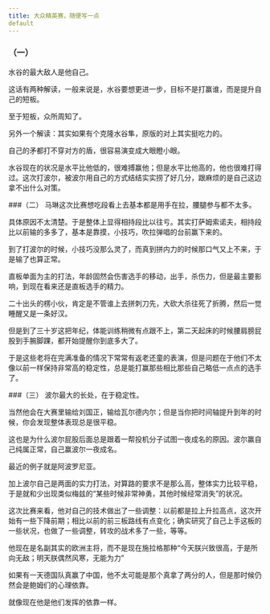 ```yaml
---
title: 大众精英赛，随便写一点
default
---
```


### （一）
水谷的最大敌人是他自己。

这话有两种解读，一般来说是，水谷要想更进一步，目标不是打赢谁，而是提升自己的短板。

至于短板，众所周知了。

另外一个解读：其实如果有个克隆水谷隼，原版的对上其实挺吃力的。

自己的矛都打不穿对方的盾，很容易演变成大眼瞪小眼。

水谷现在的状况是水平比他低的，很难搏赢他；但是水平比他高的，他也很难打得过。这次打波尔，被波尔用自己的方式结结实实捞了好几分，跟麻烦的是自己这边拿不出什么对策。

###（二）
马琳这次比赛想吃段看上去基本都是用手在拉，腰腿参与都不太多。

具体原因不太清楚。于是整体上显得相持段比以往亏。其实打萨姆索诺夫，相持段比以前输的多多了，基本是靠摸，小技巧，吹拉弹唱的台前赢下来的。

到了打波尔的时候，小技巧没那么灵了，而真到拼内力的时候那口气又上不来，于是输了也算正常。

直板单面为主的打法，年龄固然会伤害选手的移动，出手，杀伤力，但是最主要影响，到现在看来还是直板选手的精力。

二十出头的楞小伙，肯定是不管谁上去拼刺刀先，大砍大杀往死了折腾，然后一觉睡醒又是一条好汉。

但是到了三十岁这把年纪，体能训练稍微有点跟不上，第二天起床的时候腰肩膀屁股到手腕脚踝，都开始提醒你到底多大了。

于是这些老将在完满准备的情况下常常有返老还童的表演，但是问题在于他们不太像以前一样保持非常高的稳定性，总是能打赢那些相比那些自己略低一点点的选手了。

###（三）
波尔最大的长处，在于稳定性。

当然他会在大赛里输给刘国正，输给瓦尔德内尔；但是当你把时间轴提升到年的时候，你会发现整体表现总是很平稳。

这也是为什么波尔屁股后面总是跟着一帮投机分子试图一夜成名的原因。波尔赢自己纯属正常，自己赢波尔一夜成名。

最近的例子就是阿波罗尼亚。

加上波尔自己是两面的实力打法，对算路的要求不是那么高，整体实力比较平稳，于是就和少出现类似梅兹的“某些时候非常神勇，其他时候经常消失”的状况。

这次比赛来看，他对自己的技术做出了一些调整：以前都是拉上升拉高点，这次开始有一些下降前期；相比以前的前三板路线有点变化；确实研究了自己上手这板的一些状况，也做了一些调整，转攻的战术多了一些，等等。

他现在是名副其实的欧洲主将，而不是现在施拉格那种“今天朕兴致很高，于是所向无敌；明天朕偶然风寒，无能为力”

如果有一天德国队真赢了中国，他不太可能是那个真拿了两分的人，但是那时候仍然会是鲍姆们的心理依靠。

就像现在他是他们发挥的依靠一样。